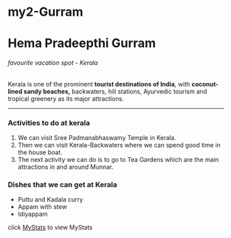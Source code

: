 # my2-Gurram
# Hema Pradeepthi Gurram
###### favourite vacation spot - Kerala
Kerala is one of the prominent **tourist destinations of India**, with **coconut-lined sandy beaches,** backwaters, hill stations, Ayurvedic tourism and tropical greenery as its major attractions.

***

### Activities to do at kerala
1. We can visit Sree Padmanabhaswamy Temple in Kerala.
2. Then we can visit Kerala-Backwaters where we can spend good time in the house boat.
3. The next activity we can do is to go to Tea Gardens which are the main attractions in and around Munnar.

### Dishes that we can get at Kerala
* Puttu and Kadala curry
* Appam with stew
* Idiyappam

click [MyStats](MyStats.md) to view MyStats
